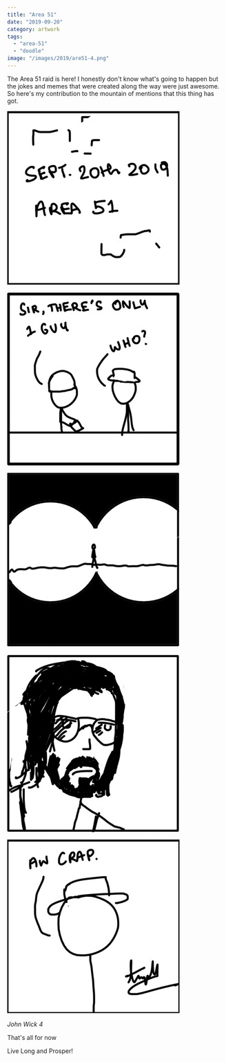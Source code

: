 ```yaml
---
title: "Area 51"
date: "2019-09-20"
category: artwork
tags: 
  - "area-51"
  - "doodle"
image: "/images/2019/are51-4.png"
---
```


The Area 51 raid is here! I honestly don't know what's going to happen but the jokes and memes that were created along the way were just awesome. So here's my contribution to the mountain of mentions that this thing has got.

![](/images/2019/area51-1.png)
    
![](/images/2019/are51-2.png)
    
![](/images/2019/are51-3.png)
    
![](/images/2019/are51-4.png)
    
![](/images/2019/area51-5.png)
    

_John Wick 4_

That's all for now

Live Long and Prosper!
